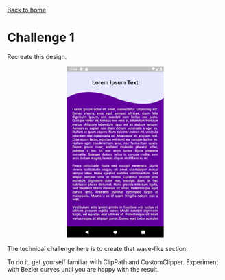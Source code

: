 [Back to home](../../READMe.md)


# Challenge 1

Recreate this design.
<div align="center">

[<img src="images/challenge_1_large_thumbnail.jpg" height="400">](/ZOOM.md)

</div>




The technical challenge here is to create that wave-like section. 

To do it, get yourself familiar with ClipPath and CustomClipper. Experiment with Bezier curves until you are happy with the result.
